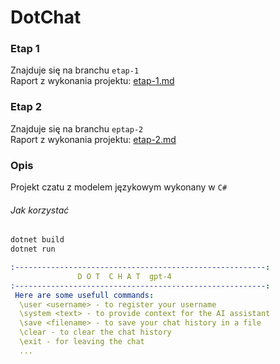 DotChat
===

### Etap 1
Znajduje się na branchu `etap-1`</br>
Raport z wykonania projektu: [etap-1.md](doc-1/etap-1.md)

### Etap 2
Znajduje się na branchu `eptap-2`</br>
Raport z wykonania projektu: [etap-2.md](doc-2/etap-2.md)

### Opis 
Projekt czatu z modelem językowym wykonany w `C#` 
###### Jak korzystać
```bash
dotnet build
dotnet run
```
```yaml
:--------------------------------------------------------:
               D O T  C H A T  gpt-4
:--------------------------------------------------------:
 Here are some usefull commands:
  \user <username> - to register your username
  \system <text> - to provide context for the AI assistant
  \save <filename> - to save your chat history in a file
  \clear - to clear the chat history
  \exit - for leaving the chat
  ...
```
